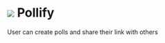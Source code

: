 # <img src="https://nm-pollify.herokuapp.com/images/icon.png"> Pollify
User can create polls and share their link with others
